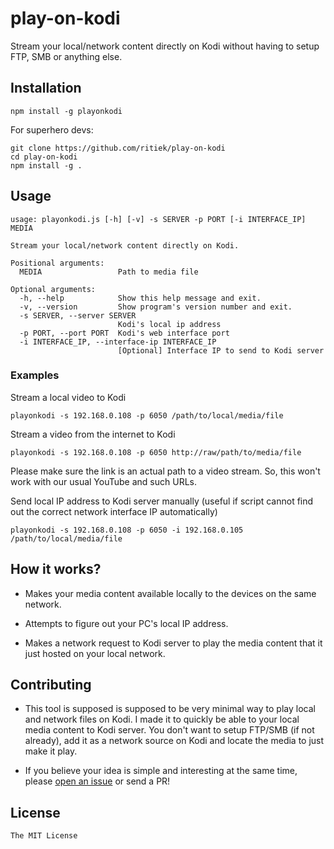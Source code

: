 # play-on-kodi

Stream your local/network content directly on Kodi without having to
setup FTP, SMB or anything else.

## Installation

```
npm install -g playonkodi
```

For superhero devs:

```
git clone https://github.com/ritiek/play-on-kodi
cd play-on-kodi
npm install -g .
```

## Usage

```
usage: playonkodi.js [-h] [-v] -s SERVER -p PORT [-i INTERFACE_IP] MEDIA

Stream your local/network content directly on Kodi.

Positional arguments:
  MEDIA                 Path to media file

Optional arguments:
  -h, --help            Show this help message and exit.
  -v, --version         Show program's version number and exit.
  -s SERVER, --server SERVER
                        Kodi's local ip address
  -p PORT, --port PORT  Kodi's web interface port
  -i INTERFACE_IP, --interface-ip INTERFACE_IP
                        [Optional] Interface IP to send to Kodi server
```

### Examples

Stream a local video to Kodi
```
playonkodi -s 192.168.0.108 -p 6050 /path/to/local/media/file
```

Stream a video from the internet to Kodi
```
playonkodi -s 192.168.0.108 -p 6050 http://raw/path/to/media/file
```

Please make sure the link is an actual path to a video stream. So, this won't work with our usual YouTube and such URLs.

Send local IP address to Kodi server manually (useful if script cannot find out the correct network interface IP automatically)
```
playonkodi -s 192.168.0.108 -p 6050 -i 192.168.0.105 /path/to/local/media/file
```

## How it works?

- Makes your media content available locally to the devices on the same network.

- Attempts to figure out your PC's local IP address.

- Makes a network request to Kodi server to play the media content that it just hosted on your local network.


## Contributing

- This tool is supposed is supposed to be very minimal way to play local and network files on Kodi. I made it to quickly be able to your local media content to Kodi server. You don't want to setup FTP/SMB (if not already), add it as a network source on Kodi and locate the media to just make it play.

- If you believe your idea is simple and interesting at the same time, please [open an issue](https://github.com/ritiek/play-on-kodi/issues) or send a PR!

## License

`The MIT License`
